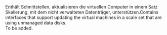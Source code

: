 <Namespace Name="Microsoft.Azure.Management.Compute.Fluent.VirtualMachineScaleSetUnmanagedDataDisk.Update">
  <Docs>
    <summary><span data-ttu-id="ffcee-101">Enthält Schnittstellen, aktualisieren die virtuellen Computer in einem Satz Skalierung, mit dem nicht verwalteten Datenträger, unterstützen.</span><span class="sxs-lookup"><span data-stu-id="ffcee-101">Contains interfaces that support updating the virtual machines in a scale set that are using unmanaged data disks.</span></span></summary> 
    <remarks>To be added.</remarks>
  </Docs>
</Namespace>
